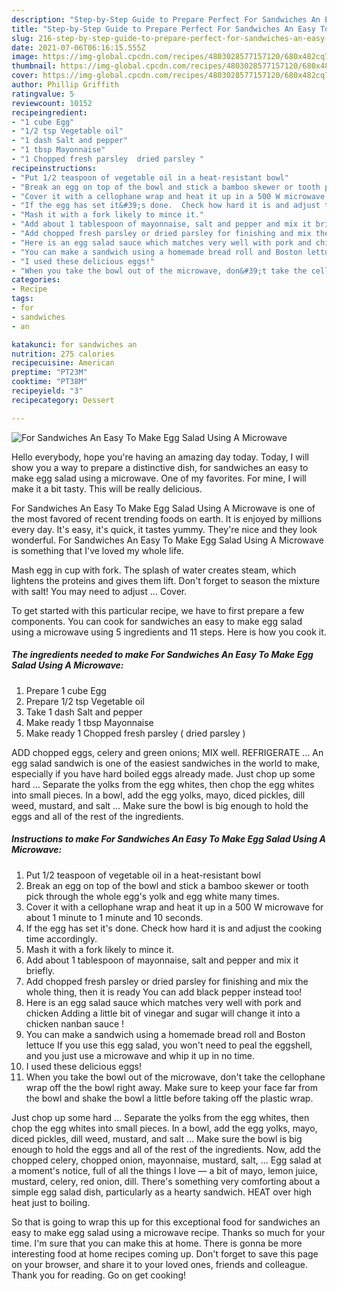 ```yaml
---
description: "Step-by-Step Guide to Prepare Perfect For Sandwiches An Easy To Make Egg Salad Using A Microwave"
title: "Step-by-Step Guide to Prepare Perfect For Sandwiches An Easy To Make Egg Salad Using A Microwave"
slug: 216-step-by-step-guide-to-prepare-perfect-for-sandwiches-an-easy-to-make-egg-salad-using-a-microwave
date: 2021-07-06T06:16:15.555Z
image: https://img-global.cpcdn.com/recipes/4803028577157120/680x482cq70/for-sandwiches-an-easy-to-make-egg-salad-using-a-microwave-recipe-main-photo.jpg
thumbnail: https://img-global.cpcdn.com/recipes/4803028577157120/680x482cq70/for-sandwiches-an-easy-to-make-egg-salad-using-a-microwave-recipe-main-photo.jpg
cover: https://img-global.cpcdn.com/recipes/4803028577157120/680x482cq70/for-sandwiches-an-easy-to-make-egg-salad-using-a-microwave-recipe-main-photo.jpg
author: Phillip Griffith
ratingvalue: 5
reviewcount: 10152
recipeingredient:
- "1 cube Egg"
- "1/2 tsp Vegetable oil"
- "1 dash Salt and pepper"
- "1 tbsp Mayonnaise"
- "1 Chopped fresh parsley  dried parsley "
recipeinstructions:
- "Put 1/2 teaspoon of vegetable oil in a heat-resistant bowl"
- "Break an egg on top of the bowl and stick a bamboo skewer or tooth pick through the whole egg&#39;s yolk and egg white many times."
- "Cover it with a cellophane wrap and heat it up in a 500 W microwave for about 1 minute to 1 minute and 10 seconds."
- "If the egg has set it&#39;s done.  Check how hard it is and adjust the cooking time accordingly."
- "Mash it with a fork likely to mince it."
- "Add about 1 tablespoon of mayonnaise, salt and pepper and mix it briefly."
- "Add chopped fresh parsley or dried parsley for finishing and mix the whole thing, then it is ready You can add black pepper instead too!"
- "Here is an egg salad sauce which matches very well with pork and chicken Adding a little bit of vinegar and sugar will change it into a chicken nanban sauce !"
- "You can make a sandwich using a homemade bread roll and Boston lettuce If you use this egg salad, you won&#39;t need to peal the eggshell, and you just use a microwave and whip it up in no time."
- "I used these delicious eggs!"
- "When you take the bowl out of the microwave, don&#39;t take the cellophane wrap off the the bowl right away. Make sure to keep your face far from the bowl and shake the bowl a little before taking off the plastic wrap."
categories:
- Recipe
tags:
- for
- sandwiches
- an

katakunci: for sandwiches an 
nutrition: 275 calories
recipecuisine: American
preptime: "PT23M"
cooktime: "PT38M"
recipeyield: "3"
recipecategory: Dessert

---
```



![For Sandwiches An Easy To Make Egg Salad Using A Microwave](https://img-global.cpcdn.com/recipes/4803028577157120/680x482cq70/for-sandwiches-an-easy-to-make-egg-salad-using-a-microwave-recipe-main-photo.jpg)

Hello everybody, hope you're having an amazing day today. Today, I will show you a way to prepare a distinctive dish, for sandwiches an easy to make egg salad using a microwave. One of my favorites. For mine, I will make it a bit tasty. This will be really delicious.

For Sandwiches An Easy To Make Egg Salad Using A Microwave is one of the most favored of recent trending foods on earth. It is enjoyed by millions every day. It's easy, it's quick, it tastes yummy. They're nice and they look wonderful. For Sandwiches An Easy To Make Egg Salad Using A Microwave is something that I've loved my whole life.

Mash egg in cup with fork. The splash of water creates steam, which lightens the proteins and gives them lift. Don&#39;t forget to season the mixture with salt! You may need to adjust … Cover.


To get started with this particular recipe, we have to first prepare a few components. You can cook for sandwiches an easy to make egg salad using a microwave using 5 ingredients and 11 steps. Here is how you cook it.

<!--inarticleads1-->

##### The ingredients needed to make For Sandwiches An Easy To Make Egg Salad Using A Microwave:

1. Prepare 1 cube Egg
1. Prepare 1/2 tsp Vegetable oil
1. Take 1 dash Salt and pepper
1. Make ready 1 tbsp Mayonnaise
1. Make ready 1 Chopped fresh parsley ( dried parsley )


ADD chopped eggs, celery and green onions; MIX well. REFRIGERATE … An egg salad sandwich is one of the easiest sandwiches in the world to make, especially if you have hard boiled eggs already made. Just chop up some hard … Separate the yolks from the egg whites, then chop the egg whites into small pieces. In a bowl, add the egg yolks, mayo, diced pickles, dill weed, mustard, and salt … Make sure the bowl is big enough to hold the eggs and all of the rest of the ingredients. 

<!--inarticleads2-->

##### Instructions to make For Sandwiches An Easy To Make Egg Salad Using A Microwave:

1. Put 1/2 teaspoon of vegetable oil in a heat-resistant bowl
1. Break an egg on top of the bowl and stick a bamboo skewer or tooth pick through the whole egg&#39;s yolk and egg white many times.
1. Cover it with a cellophane wrap and heat it up in a 500 W microwave for about 1 minute to 1 minute and 10 seconds.
1. If the egg has set it&#39;s done.  Check how hard it is and adjust the cooking time accordingly.
1. Mash it with a fork likely to mince it.
1. Add about 1 tablespoon of mayonnaise, salt and pepper and mix it briefly.
1. Add chopped fresh parsley or dried parsley for finishing and mix the whole thing, then it is ready You can add black pepper instead too!
1. Here is an egg salad sauce which matches very well with pork and chicken Adding a little bit of vinegar and sugar will change it into a chicken nanban sauce !
1. You can make a sandwich using a homemade bread roll and Boston lettuce If you use this egg salad, you won&#39;t need to peal the eggshell, and you just use a microwave and whip it up in no time.
1. I used these delicious eggs!
1. When you take the bowl out of the microwave, don&#39;t take the cellophane wrap off the the bowl right away. Make sure to keep your face far from the bowl and shake the bowl a little before taking off the plastic wrap.


Just chop up some hard … Separate the yolks from the egg whites, then chop the egg whites into small pieces. In a bowl, add the egg yolks, mayo, diced pickles, dill weed, mustard, and salt … Make sure the bowl is big enough to hold the eggs and all of the rest of the ingredients. Now, add the chopped celery, chopped onion, mayonnaise, mustard, salt, … Egg salad at a moment&#39;s notice, full of all the things I love — a bit of mayo, lemon juice, mustard, celery, red onion, dill. There&#39;s something very comforting about a simple egg salad dish, particularly as a hearty sandwich. HEAT over high heat just to boiling. 

So that is going to wrap this up for this exceptional food for sandwiches an easy to make egg salad using a microwave recipe. Thanks so much for your time. I'm sure that you can make this at home. There is gonna be more interesting food at home recipes coming up. Don't forget to save this page on your browser, and share it to your loved ones, friends and colleague. Thank you for reading. Go on get cooking!
